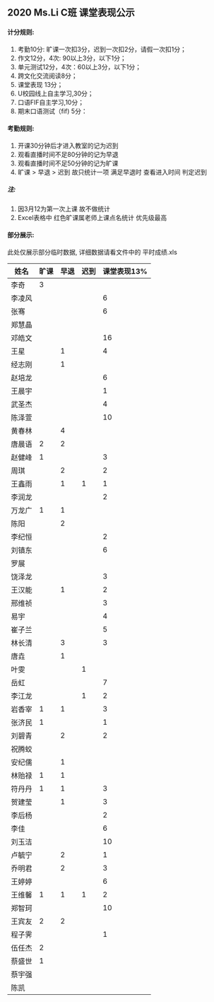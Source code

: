 ## 2020 Ms.Li C班 课堂表现公示



#### 计分规则:

1. 考勤10分: 旷课一次扣3分，迟到一次扣2分，请假一次扣1分；     
2. 作文12分，4次:  90以上3分，以下1分；
3. 单元测试12分，4次：60以上3分，以下1分；       
4. 跨文化交流阅读8分；     
5. 课堂表现 13分；         
6. U校园线上自主学习,30分；                      
7. 口语FIF自主学习,10分；   
8. 期末口语测试（fif) 5分：



#### 考勤规则:

1. 开课30分钟后才进入教室的记为迟到
2. 观看直播时间不足80分钟的记为早退
3. 观看直播时间不足50分钟的记为旷课
4. 旷课 > 早退 > 迟到 故只统计一项 满足早退时 查看进入时间 判定迟到

##### 注: 

1. 因3月12为第一次上课 故不做统计
2. Excel表格中 红色旷课属老师上课点名统计 优先级最高



#### 部分展示:

此处仅展示部分临时数据, 详细数据请看文件中的 平时成绩.xls

| 姓名   | 旷课 | 早退 | 迟到 | 课堂表现13% |
| ------ | ---- | ---- | ---- | ----------- |
| 李奇   | 3    |      |      |             |
| 李凌风 |      |      |      | 6           |
| 张骞   |      |      |      | 6           |
| 郑慧晶 |      |      |      |             |
| 邓皓文 |      |      |      | 16          |
| 王星   |      | 1    |      | 4           |
| 经志刚 |      | 1    |      |             |
| 赵培龙 |      |      |      | 6           |
| 王晨宇 |      |      |      | 1           |
| 武圣杰 |      |      |      | 4           |
| 陈泽萱 |      |      |      | 10          |
| 黄春林 |      | 4    |      |             |
| 唐晨语 | 2    | 2    |      |             |
| 赵健峰 | 1    |      |      | 3           |
| 周琪   |      | 2    |      | 2           |
| 王鑫雨 |      | 1    | 1    | 1           |
| 李润龙 |      |      |      | 2           |
| 万龙广 | 1    | 1    |      |             |
| 陈阳   |      | 2    |      |             |
| 李纪恒 |      |      |      | 2           |
| 刘镇东 |      |      |      | 6           |
| 罗展   |      |      |      |             |
| 饶泽龙 |      |      |      | 3           |
| 王汉能 |      | 1    |      | 2           |
| 邢维祯 |      |      |      | 3           |
| 易宇   |      |      |      | 4           |
| 崔子兰 |      |      |      | 5           |
| 林长清 |      | 3    |      | 3           |
| 唐垚   |      | 1    |      |             |
| 叶雯   |      |      | 1    |             |
| 岳虹   |      |      |      | 7           |
| 李江龙 |      |      | 1    | 2           |
| 岩香宰 | 1    | 1    |      | 3           |
| 张济民 | 1    |      |      | 1           |
| 刘碧青 |      | 2    |      | 2           |
| 祝腾蛟 |      |      |      |             |
| 安纪儒 |      | 1    |      |             |
| 林贻禄 | 1    | 1    |      |             |
| 符丹丹 | 1    | 1    |      | 3           |
| 贺建莹 |      | 1    |      | 3           |
| 李后杨 |      |      |      | 2           |
| 李佳   |      |      |      | 6           |
| 刘玉洁 |      |      |      | 10          |
| 卢毓宁 |      | 2    |      | 1           |
| 乔明君 |      | 2    |      | 3           |
| 王婷婷 |      |      |      | 6           |
| 王维馨 | 1    | 1    | 1    | 2           |
| 郑智珂 |      |      |      | 10          |
| 王宾友 | 2    | 2    |      |             |
| 程子霁 |      |      |      | 1           |
| 伍任杰 | 2    |      |      |             |
| 蔡盛世 | 1    |      |      |             |
| 蔡宇强 |      |      |      |             |
| 陈凯   |      |      |      |             |



